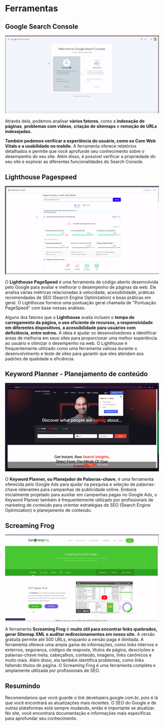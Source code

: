 # Ferramentas

## Google Search Console

![Google Search Console](./googlesearchconsole.png)

Através dela, podemos analisar **vários fatores**, como a **indexação de páginas**, **problemas com vídeos**, **criação de sitemaps** e **remoção de URLs indesejadas.**

**Também podemos verificar a experiência do usuário, como os Core Web Vitals e a usabilidade no mobile.** A ferramenta oferece relatórios detalhados e permite que você aprofunde seu conhecimento sobre o desempenho do seu site. Além disso, é possível verificar a propriedade do seu site e explorar as diferentes funcionalidades do Search Console.

## Lighthouse Pagespeed

![Light House](./lighthouse.png)

O **Lighthouse PageSpeed** é uma ferramenta de código aberto desenvolvida pelo Google para avaliar e melhorar o desempenho de páginas da web. Ele analisa várias métricas relacionadas à velocidade, acessibilidade, práticas recomendadas de SEO (Search Engine Optimization) e boas práticas em geral. O Lighthouse fornece uma pontuação geral chamada de "Pontuação PageSpeed" com base nessas análises.

Alguns dos fatores que o **Lighthouse** avalia incluem o **tempo de carregamento da página, o uso eficiente de recursos, a responsividade em diferentes dispositivos, a acessibilidade para usuários com deficiência, entre outros.** A ideia é ajudar os desenvolvedores a identificar áreas de melhoria em seus sites para proporcionar uma melhor experiência ao usuário e otimizar o desempenho na web. O Lighthouse é frequentemente utilizado como uma ferramenta valiosa durante o desenvolvimento e teste de sites para garantir que eles atendam aos padrões de qualidade e eficiência.

## Keyword Planner - Planejamento de conteúdo

![Keyword Planner ](./keywordplanner.png)

O **Keyword Planner, ou Planejador de Palavras-chave**, é uma ferramenta oferecida pelo Google Ads para ajudar na pesquisa e seleção de palavras-chave relevantes para campanhas de publicidade online. Embora inicialmente projetado para auxiliar em campanhas pagas no Google Ads, o Keyword Planner também é frequentemente utilizado por profissionais de marketing de conteúdo para orientar estratégias de SEO (Search Engine Optimization) e planejamento de conteúdo.

## Screaming Frog

![Screaming Frog](./screamingfrog.png)

A ferramenta **Screaming Frog** é **muito útil para encontrar links quebrados, gerar Sitemap XML e auditar redirecionamentos em nosso site.** A versão gratuita permite até 500 URLs, enquanto a versão paga é ilimitada. A ferramenta oferece uma ampla gama de informações, como links internos e externos, segurança, códigos de resposta, títulos de página, descrições e palavras-chave meta, cabeçalhos, conteúdo, imagens, links canônicos e muito mais. Além disso, ela também identifica problemas, como links faltando títulos de página. O Screaming Frog é uma ferramenta completa e amplamente utilizada por profissionais de SEO.

## Resumindo

Recomendamos que você guarde o link developers.google.com.br, pois é lá que você encontrará as atualizações mais recentes. O SEO do Google e de outras plataformas está sempre mudando, então é importante se atualizar. No site, você encontrará documentação e informações mais específicas para aprofundar seu conhecimento.
